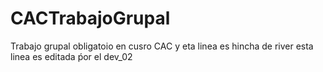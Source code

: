 # CACTrabajoGrupal
Trabajo grupal obligatoio en cusro CAC
y eta linea es hincha de river
esta linea es editada ṕor el dev_02

